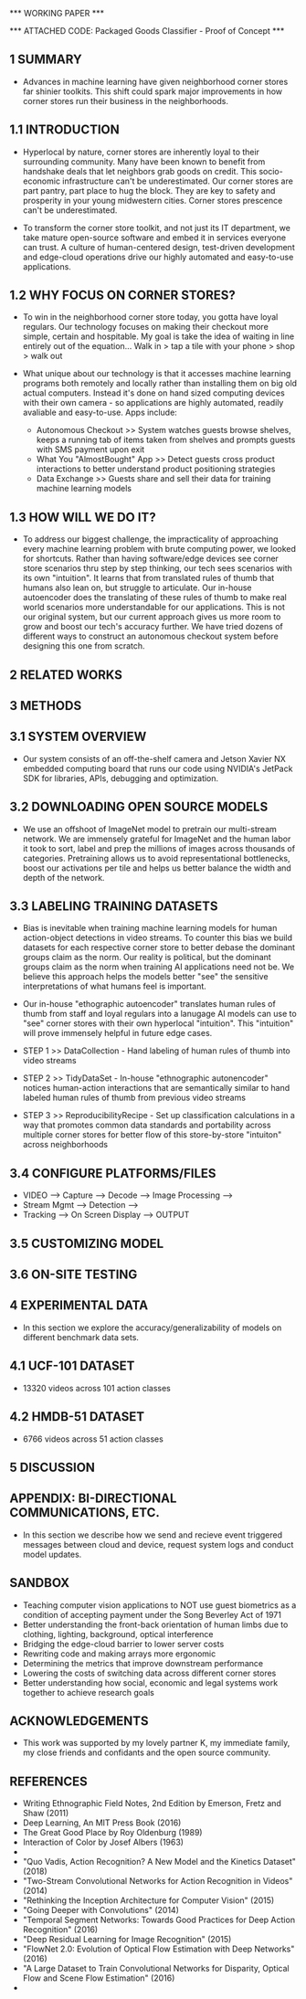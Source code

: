 *** WORKING PAPER ***

*** ATTACHED CODE:  Packaged Goods Classifier - Proof of Concept ***

## 1 SUMMARY

* Advances in machine learning have given neighborhood corner stores far shinier toolkits.  This shift could spark major improvements in how corner stores run their business in the neighborhoods.  

## 1.1 INTRODUCTION

* Hyperlocal by nature, corner stores are inherently loyal to their surrounding community. Many have been known to benefit from handshake deals that let neighbors grab goods on credit. This socio-economic infrastructure can't be underestimated. Our corner stores are part pantry, part place to hug the block. They are key to safety and prosperity in your young midwestern cities.  Corner stores prescence can't be underestimated.  

* To transform the corner store toolkit, and not just its IT department, we take mature open-source software and embed it in services everyone can trust. A culture of human-centered design, test-driven development and edge-cloud operations drive our highly automated and easy-to-use applications.

## 1.2 WHY FOCUS ON CORNER STORES? 

* To win in the neighborhood corner store today, you gotta have loyal regulars.  Our technology focuses on making their checkout more simple, certain and hospitable.  My goal is take the idea of waiting in line entirely out of the equation... Walk in > tap a tile with your phone > shop > walk out

* What unique about our technology is that it accesses machine learning programs both remotely and locally rather than installing them on big old actual computers.  Instead it's done on hand sized computing devices with their own camera - so applications are highly automated, readily avaliable and easy-to-use.  Apps include: 
	* Autonomous Checkout >> System watches guests browse shelves, keeps a running tab of items taken from shelves and prompts guests with SMS payment upon exit
	* What You "AlmostBought" App >> Detect guests cross product interactions to better understand product positioning strategies 
	* Data Exchange >> Guests share and sell their data for training machine learning models

## 1.3 HOW WILL WE DO IT?

* To address our biggest challenge, the impracticality of approaching every machine learning problem with brute computing power, we looked for shortcuts. Rather than having software/edge devices see corner store scenarios thru step by step thinking, our tech sees scenarios with its own "intuition".  It learns that from translated rules of thumb that humans also lean on, but struggle to articulate. Our in-house autoencoder does the translating of these rules of thumb to make real world scenarios more understandable for our applications.  This is not our original system, but our current approach gives us more room to grow and boost our tech's accuracy further. We have tried dozens of different ways to construct an autonomous checkout system before designing this one from scratch.  
	
## 2 RELATED WORKS

## 3 METHODS


## 3.1 SYSTEM OVERVIEW

* Our system consists of an off-the-shelf camera and Jetson Xavier NX embedded computing board that runs our code using NVIDIA's JetPack SDK for libraries, APIs, debugging and optimization.


## 3.2 DOWNLOADING OPEN SOURCE MODELS

* We use an offshoot of ImageNet model to pretrain our multi-stream network. We are immensely grateful for ImageNet and the human labor it took to sort, label and prep the millions of images across thousands of  categories. Pretraining allows us to avoid representational bottlenecks, boost our activations per tile and helps us better balance the width and depth of the network.

## 3.3 LABELING TRAINING DATASETS

* Bias is inevitable when training machine learning models for human action-object detections in video streams. To counter this bias we build datasets for each respective corner store to better debase the dominant groups claim as the norm. Our reality is political, but the dominant groups claim as the norm when training AI applications need not be. We believe this approach helps the models better "see" the sensitive interpretations of what humans feel is important.  
* Our in-house "ethographic autoencoder" translates human rules of thumb from staff and loyal regulars into a lanugage AI models can use to "see" corner stores with their own hyperlocal "intuition".  This "intuition" will prove immensely helpful in future edge cases.

* STEP 1 >> DataCollection - Hand labeling of human rules of thumb into video streams
* STEP 2 >> TidyDataSet - In-house "ethnographic autonencoder" notices human-action interactions that are semantically similar to hand labeled human rules of thumb from previous video streams
* STEP 3 >> ReproducibilityRecipe - Set up classification calculations in a way that promotes common data standards and portability across multiple corner stores for better flow of this store-by-store "intuiton" across neighborhoods

## 3.4 CONFIGURE PLATFORMS/FILES

* VIDEO --> Capture --> Decode --> Image Processing --> 
* Stream Mgmt --> Detection --> 
* Tracking --> On Screen Display --> OUTPUT 

## 3.5 CUSTOMIZING MODEL

## 3.6 ON-SITE TESTING

## 4 EXPERIMENTAL DATA

* In this section we explore the accuracy/generalizability of models on different benchmark data sets.

## 4.1 UCF-101 DATASET

* 13320 videos across 101 action classes

## 4.2 HMDB-51 DATASET

* 6766 videos across 51 action classes

## 5 DISCUSSION

## APPENDIX: BI-DIRECTIONAL COMMUNICATIONS, ETC.

* In this section we describe how we send and recieve event triggered messages between cloud and device, request system logs and conduct model updates.

## SANDBOX

* Teaching computer vision applications to NOT use guest biometrics as a condition of accepting payment under the Song Beverley Act of 1971
* Better understanding the front-back orientation of human limbs due to clothing, lighting, background, optical interference
* Bridging the edge-cloud barrier to lower server costs 
* Rewriting code and making arrays more ergonomic
* Determining the metrics that improve downstream performance
* Lowering the costs of switching data across different corner stores
* Better understanding how social, economic and legal systems work together to achieve research goals 

## ACKNOWLEDGEMENTS

* This work was supported by my lovely partner K, my immediate family, my close friends and confidants and the open source community. 

## REFERENCES

* Writing Ethnographic Field Notes, 2nd Edition by Emerson, Fretz and Shaw (2011)
* Deep Learning, An MIT Press Book (2016)
* The Great Good Place by Roy Oldenburg (1989)
* Interaction of Color by Josef Albers (1963)
*
* "Quo Vadis, Action Recognition? A New Model and the Kinetics Dataset" (2018)
* "Two-Stream Convolutional Networks for Action Recognition in Videos" (2014)
* "Rethinking the Inception Architecture for Computer Vision" (2015)
* "Going Deeper with Convolutions" (2014)
* "Temporal Segment Networks: Towards Good Practices for Deep Action Recognition" (2016)
* "Deep Residual Learning for Image Recognition" (2015)
* "FlowNet 2.0: Evolution of Optical Flow Estimation with Deep Networks" (2016)
* "A Large Dataset to Train Convolutional Networks for Disparity, Optical Flow and Scene Flow Estimation" (2016)
*


